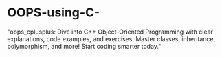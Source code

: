 # OOPS-using-C-
 "oops_cplusplus: Dive into C++ Object-Oriented Programming with clear explanations, code examples, and exercises. Master classes, inheritance, polymorphism, and more! Start coding smarter today."
